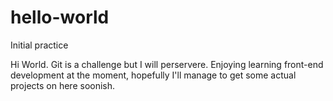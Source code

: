 # hello-world
Initial practice

Hi World. Git is a challenge but I will perservere. Enjoying learning front-end development at the moment, hopefully I'll manage to get some actual projects on here soonish.
